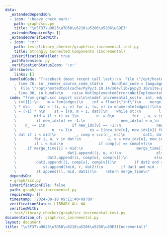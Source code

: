 ```yaml
---
data:
  _extendedDependsOn:
  - icon: ':heavy_check_mark:'
    path: graph/scc.py
    title: "\u5F37\u9023\u7D50\u6210\u5206\u5206\u89E3"
  _extendedRequiredBy: []
  _extendedVerifiedWith:
  - icon: ':x:'
    path: test/library_checker/graph/scc_incremental.test.py
    title: Strongly Connected Components (Incremental)
  _isVerificationFailed: true
  _pathExtension: py
  _verificationStatusIcon: ':x:'
  attributes:
    links: []
  bundledCode: "Traceback (most recent call last):\n  File \"/opt/hostedtoolcache/PyPy/3.10.14/x64/lib/pypy3.10/site-packages/onlinejudge_verify/documentation/build.py\"\
    , line 76, in _render_source_code_stat\n    bundled_code = language.bundle(\n\
    \  File \"/opt/hostedtoolcache/PyPy/3.10.14/x64/lib/pypy3.10/site-packages/onlinejudge_verify/languages/python.py\"\
    , line 96, in bundle\n    raise NotImplementedError\nNotImplementedError\n"
  code: "from graph.scc import scc\n\n\ndef incremental_scc(n: int, edges: list[tuple[int,\
    \ int]]):\n    m = len(edges)\n    inf = float(\"inf\")\n    merge_time = [inf]\
    \ * m\n    dat = [(i, u, v) for i, (u, v) in enumerate(edges)]\n\n    new_idx\
    \ = [-1] * n\n    st = [(0, m + 1, dat)]\n    while st:\n        l, r, dat = st.pop()\n\
    \        mid = (l + r) >> 1\n        n_ = 0\n        for _, u, v in dat:\n   \
    \         if new_idx[u] == -1:\n                new_idx[u] = n_\n            \
    \    n_ += 1\n            if new_idx[v] == -1:\n                new_idx[v] = n_\n\
    \                n_ += 1\n        es = [(new_idx[u], new_idx[v]) for i, u, v in\
    \ dat if i < mid]\n        _, comp = scc(n_, es)\n        dat1, dat2 = [], []\n\
    \        for i, u, v in dat:\n            u, v = new_idx[u], new_idx[v]\n    \
    \        if i < mid:\n                if comp[u] == comp[v]:\n               \
    \     if merge_time[i] > mid:\n                        merge_time[i] = mid\n \
    \                       dat1.append((i, u, v))\n                else:\n      \
    \              dat2.append((i, comp[u], comp[v]))\n            else:\n       \
    \         dat2.append((i, comp[u], comp[v]))\n        if dat2 and r - mid > 1:\n\
    \            st.append((mid, r, dat2))\n        if dat1 and mid - l > 1:\n   \
    \         st.append((l, mid, dat1))\n    return merge_time\n"
  dependsOn:
  - graph/scc.py
  isVerificationFile: false
  path: graph/scc_incremental.py
  requiredBy: []
  timestamp: '2024-08-18 09:11:40+09:00'
  verificationStatus: LIBRARY_ALL_WA
  verifiedWith:
  - test/library_checker/graph/scc_incremental.test.py
documentation_of: graph/scc_incremental.py
layout: document
title: "\u5F37\u9023\u7D50\u6210\u5206\u5206\u89E3(Incremental)"
---
```

